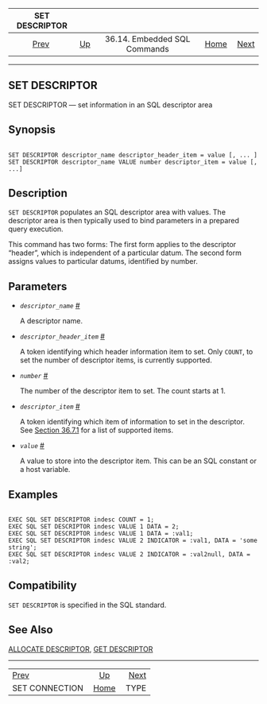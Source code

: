 

|                     SET DESCRIPTOR                     |                                                             |                              |                                                       |                                    |
| :----------------------------------------------------: | :---------------------------------------------------------- | :--------------------------: | ----------------------------------------------------: | ---------------------------------: |
| [Prev](ecpg-sql-set-connection.html "SET CONNECTION")  | [Up](ecpg-sql-commands.html "36.14. Embedded SQL Commands") | 36.14. Embedded SQL Commands | [Home](index.html "PostgreSQL 17devel Documentation") |  [Next](ecpg-sql-type.html "TYPE") |

***

## SET DESCRIPTOR

SET DESCRIPTOR — set information in an SQL descriptor area

## Synopsis

```

SET DESCRIPTOR descriptor_name descriptor_header_item = value [, ... ]
SET DESCRIPTOR descriptor_name VALUE number descriptor_item = value [, ...]
```

## Description

`SET DESCRIPTOR` populates an SQL descriptor area with values. The descriptor area is then typically used to bind parameters in a prepared query execution.

This command has two forms: The first form applies to the descriptor “header”, which is independent of a particular datum. The second form assigns values to particular datums, identified by number.

## Parameters

* *`descriptor_name`* [#](#ECPG-SQL-SET-DESCRIPTOR-DESCRIPTOR-NAME)

    A descriptor name.

* *`descriptor_header_item`* [#](#ECPG-SQL-SET-DESCRIPTOR-DESCRIPTOR-HEADER-ITEM)

    A token identifying which header information item to set. Only `COUNT`, to set the number of descriptor items, is currently supported.

* *`number`* [#](#ECPG-SQL-SET-DESCRIPTOR-NUMBER)

    The number of the descriptor item to set. The count starts at 1.

* *`descriptor_item`* [#](#ECPG-SQL-SET-DESCRIPTOR-DESCRIPTOR-ITEM)

    A token identifying which item of information to set in the descriptor. See [Section 36.7.1](ecpg-descriptors.html#ECPG-NAMED-DESCRIPTORS "36.7.1. Named SQL Descriptor Areas") for a list of supported items.

* *`value`* [#](#ECPG-SQL-SET-DESCRIPTOR-VALUE)

    A value to store into the descriptor item. This can be an SQL constant or a host variable.

## Examples

```

EXEC SQL SET DESCRIPTOR indesc COUNT = 1;
EXEC SQL SET DESCRIPTOR indesc VALUE 1 DATA = 2;
EXEC SQL SET DESCRIPTOR indesc VALUE 1 DATA = :val1;
EXEC SQL SET DESCRIPTOR indesc VALUE 2 INDICATOR = :val1, DATA = 'some string';
EXEC SQL SET DESCRIPTOR indesc VALUE 2 INDICATOR = :val2null, DATA = :val2;
```

## Compatibility

`SET DESCRIPTOR` is specified in the SQL standard.

## See Also

[ALLOCATE DESCRIPTOR](ecpg-sql-allocate-descriptor.html "ALLOCATE DESCRIPTOR"), [GET DESCRIPTOR](ecpg-sql-get-descriptor.html "GET DESCRIPTOR")

***

|                                                        |                                                             |                                    |
| :----------------------------------------------------- | :---------------------------------------------------------: | ---------------------------------: |
| [Prev](ecpg-sql-set-connection.html "SET CONNECTION")  | [Up](ecpg-sql-commands.html "36.14. Embedded SQL Commands") |  [Next](ecpg-sql-type.html "TYPE") |
| SET CONNECTION                                         |    [Home](index.html "PostgreSQL 17devel Documentation")    |                               TYPE |
